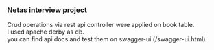 ### Netas interview project
Crud operations via rest api controller were applied on book table.  
 I used apache derby as db.  
you can find api docs and test them on swagger-ui (/swagger-ui.html).